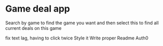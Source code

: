 # Game deal app

Search by game to find the game you want and then select this to find all current deals on this game

fix text lag, having to click twice
Style it
Write proper Readme
Auth0
